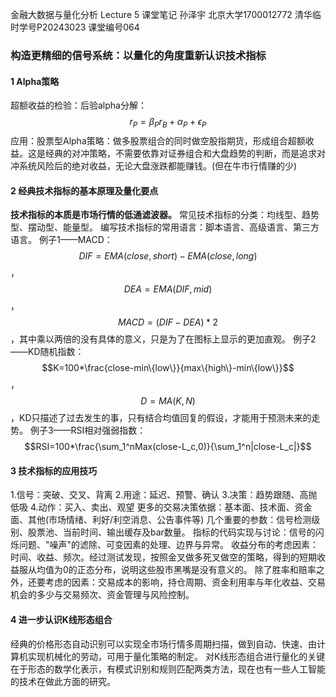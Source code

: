 金融大数据与量化分析 Lecture 5
课堂笔记
孙泽宇 北京大学1700012772 清华临时学号P20243023 课堂编号064

### 构造更精细的信号系统：以量化的角度重新认识技术指标
#### 1 Alpha策略
超额收益的检验：后验alpha分解：$$r_P=\beta_Pr_B+\alpha_P+\epsilon_P$$
应用：股票型Alpha策略：做多股票组合的同时做空股指期货，形成组合超额收益。这是经典的对冲策略，不需要依靠对证券组合和大盘趋势的判断，而是追求对冲系统风险后的绝对收益，无论大盘涨跌都能赚钱。(但在牛市行情赚的少)
#### 2 经典技术指标的基本原理及量化要点
**技术指标的本质是市场行情的低通滤波器。**
常见技术指标的分类：均线型、趋势型、摆动型、能量型。
编写技术指标的常用语言：脚本语言、高级语言、第三方语言。
例子1——MACD：$$DIF=EMA(close,short)-EMA(close,long)$$，$$DEA=EMA(DIF,mid)$$，$$MACD=(DIF-DEA)*2$$，其中乘以两倍的没有具体的意义，只是为了在图标上显示的更加直观。
例子2——KD随机指数：$$K=100*\frac{close-min\{low\}}{max\{high\}-min\{low\}}$$，$$D=MA(K,N)$$，KD只描述了过去发生的事，只有结合均值回复的假设，才能用于预测未来的走势。
例子3——RSI相对强弱指数：$$RSI=100*\frac{\sum_1^nMax(close-L_c,0)}{\sum_1^n|close-L_c|}$$
#### 3 技术指标的应用技巧
1.信号：突破、交叉、背离
2.用途：延迟、预警、确认
3.决策：趋势跟随、高抛低吸
4.动作：买入、卖出、观望
更多的交易决策依据：基本面、技术面、资金面、其他(市场情绪、利好/利空消息、公告事件等)
几个重要的参数：信号检测级别、股票池、当前时间、输出缓存及bar数量。
指标的代码实现与讨论：信号的闪烁问题、"噪声"的滤除、可变因素的处理、边界与异常。
收益分布的考虑因素：时间、收益、频次。经过测试发现，按照金叉做多死叉做空的策略，得到的短期收益服从均值为0的正态分布，说明这些股市黑嘴是没有意义的。
除了胜率和赔率之外，还要考虑的因素：交易成本的影响，持仓周期、资金利用率与年化收益、交易机会的多少与交易频次、资金管理与风险控制。
#### 4 进一步认识K线形态组合
经典的价格形态自动识别可以实现全市场行情多周期扫描，做到自动、快速、由计算机实现机械化的劳动，可用于量化策略的制定。
对K线形态组合进行量化的关键在于形态的数学化表示，有模式识别和规则匹配两类方法，现在也有一些人工智能的技术在做此方面的研究。

